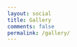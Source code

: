```yaml
---
layout: social
title: Gallery
comments: false
permalink: /gallery/
---
```


<div class="social-feed-container"></div>

<script>
    $(document).ready(function(){
        $('.social-feed-container').socialfeed({

        	// PINTEREST
   			pinterest:{
       		    accounts: ['@teslamotors/model-s','@me'],   //Array: Specify a list of accounts from which to pull posts
                                                    //@me to pull your pins
                                                    //@user/board to pull pins from a user board
                limit: 3,                                   //Integer: max number of posts to load
        access_token: 'YOUR_PINTEREST_ACCESS_TOKEN' //String: Pinterest client id
    },

            // INSTAGRAM
            instagram:{
                accounts: ['@wuzhongyi1105',''],  //Array: Specify a list of accounts from which to pull posts
                limit: 3,                                    //Integer: max number of posts to load
                client_id: '4d5894f48c5d4ad08315488a67bb08af',       //String: Instagram client id (optional if using access token)
                access_token: '1291703100.4d5894f.aa376b91d5f1485fa494f8e04b6c5973' //String: Instagram access token
            },

            // GENERAL SETTINGS
            length:400                                      //Integer: For posts with text longer than this length, show an ellipsis.
        });
    });
</script>